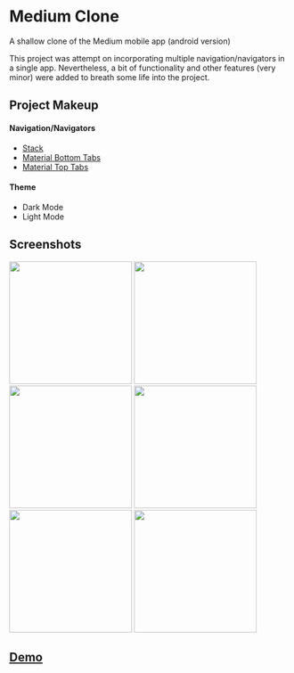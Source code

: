 # Medium Clone
A shallow clone of the Medium mobile app (android version)

This project was attempt on incorporating multiple navigation/navigators in a single app. Nevertheless, a bit of functionality and other features (very minor) were added to breath some life into the project.

## Project Makeup

#### Navigation/Navigators
- [Stack](https://reactnavigation.org/docs/stack-navigator)
- [Material Bottom Tabs](https://reactnavigation.org/docs/material-bottom-tab-navigator)
- [Material Top Tabs](https://reactnavigation.org/docs/material-top-tab-navigator)

#### Theme
- Dark Mode
- Light Mode


## Screenshots
<img width="220px" height="auto" src="https://imgur.com/FkQLjdW"/>
<img width="220px" height="auto" src="https://imgur.com/G09IJ7E"/>
<img width="220px" height="auto" src="https://imgur.com/WxeHCoZ"/>
<img width="220px" height="auto" src="https://imgur.com/TiVzqmh"/>
<img width="220px" height="auto" src="https://imgur.com/OnVbiVg"/>
<img width="220px" height="auto" src="https://imgur.com/ZPrcm8v"/>

## [Demo](https://drive.google.com/file/d/1x1WzuFO-NOLg62tDIJ7LHLtcO5pzwYSW/view?usp=sharing)
